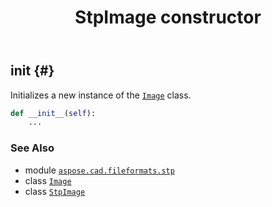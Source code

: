 ﻿---
title: StpImage constructor
second_title: Aspose.CAD for Python via .NET API References
description: 
type: docs
weight: 10
url: /python-net/aspose.cad.fileformats.stp/stpimage/__init__/
is_root: false
---

## __init__ {#}

Initializes a new instance of the [`Image`](/cad/python-net/aspose.cad/image) class.



```python
def __init__(self):
    ...
```





### See Also
* module [`aspose.cad.fileformats.stp`](../../)
* class [`Image`](/cad/python-net/aspose.cad/image)
* class [`StpImage`](/cad/python-net/aspose.cad.fileformats.stp/stpimage)
